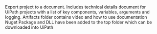 Export project to a document. Includes technical details document for UiPath projects with a list of key components, variables, arguments and logging.
Artifacts folder contains video and how to use documentation
Nuget Package and DLL have been added to the top folder which can be downloaded into UiPath 
